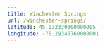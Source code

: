 ```yaml
---
title: Winchester Springs
url: /winchester-springs/
latitude: 45.032330300000005
longitude: -75.29345760000001
---
```

